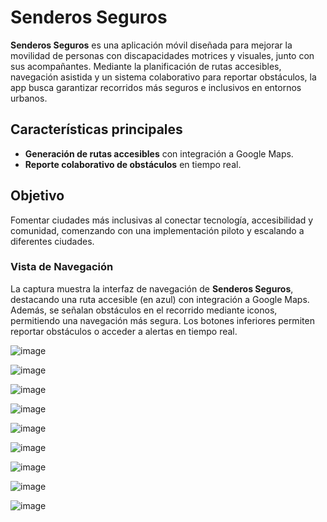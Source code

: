# Senderos Seguros

**Senderos Seguros** es una aplicación móvil diseñada para mejorar la movilidad de personas con discapacidades motrices y visuales, junto con sus acompañantes. Mediante la planificación de rutas accesibles, navegación asistida y un sistema colaborativo para reportar obstáculos, la app busca garantizar recorridos más seguros e inclusivos en entornos urbanos.

## **Características principales**
- **Generación de rutas accesibles** con integración a Google Maps.
- **Reporte colaborativo de obstáculos** en tiempo real.

## **Objetivo**
Fomentar ciudades más inclusivas al conectar tecnología, accesibilidad y comunidad, comenzando con una implementación piloto y escalando a diferentes ciudades.

### Vista de Navegación

La captura muestra la interfaz de navegación de **Senderos Seguros**, destacando una ruta accesible (en azul) con integración a Google Maps. Además, se señalan obstáculos en el recorrido mediante iconos, permitiendo una navegación más segura. Los botones inferiores permiten reportar obstáculos o acceder a alertas en tiempo real.



![image](https://github.com/user-attachments/assets/10021dff-f126-4dc8-a460-2dc62e5f9159)

![image](https://github.com/user-attachments/assets/27ccf619-21c5-4b29-b609-79faea78b169)

![image](https://github.com/user-attachments/assets/98918897-3270-4b36-82b4-1251460d37f1)


![image](https://github.com/user-attachments/assets/cf4878bd-b22e-4096-be99-eefecf5d6bff)

![image](https://github.com/user-attachments/assets/57f1f23c-e82c-4b98-90d3-96c7c89258e8)

![image](https://github.com/user-attachments/assets/fb807cff-1e4f-4c28-a1ad-2ba17c281b2d)

![image](https://github.com/user-attachments/assets/45c39cff-84bb-4728-accb-bff6d4240630)

![image](https://github.com/user-attachments/assets/d46d6681-47f5-4139-8313-a3ffbb5ad127)

![image](https://github.com/user-attachments/assets/fe939079-f3f6-485a-a4da-170a469a5647)








